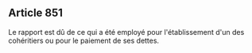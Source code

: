 Article 851
----
Le rapport est dû de ce qui a été employé pour l'établissement d'un des
cohéritiers ou pour le paiement de ses dettes.
